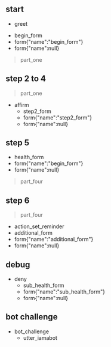 ## start
* greet
 - begin_form
 - form{"name":"begin_form"}
 - form{"name":null}
> part_one

## step 2 to 4
> part_one
* affirm
  - step2_form
  - form{"name":"step2_form"}
  - form{"name":null}
## step 5
  - health_form
  - form{"name":"begin_form"}
  - form{"name":null}
>part_four

## step 6
>part_four
  - action_set_reminder
  - additional_form
  - form{"name":"additional_form"}
  - form{"name":null}

## debug
* deny
  - sub_health_form
  - form{"name":"sub_health_form"}
  - form{"name":null}
## bot challenge
* bot_challenge
  - utter_iamabot
